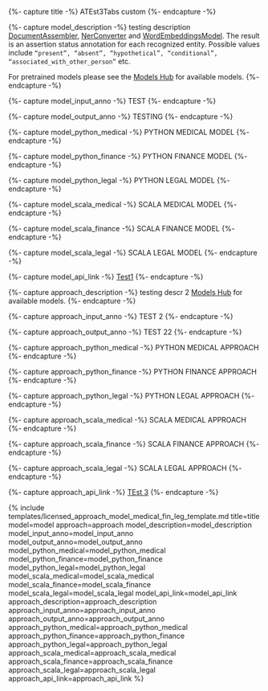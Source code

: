 {%- capture title -%}
ATEst3Tabs custom
{%- endcapture -%}




{%- capture model_description -%}
testing description
[DocumentAssembler](/docs/en/annotators#documentassembler),
[NerConverter](/docs/en/annotators#nerconverter)
and [WordEmbeddingsModel](/docs/en/annotators#wordembeddings).
The result is an assertion status annotation for each recognized entity.
Possible values include `“present”, “absent”, “hypothetical”, “conditional”, “associated_with_other_person”` etc.

For pretrained models please see the
[Models Hub](https://nlp.johnsnowlabs.com/models?task=Assertion+Status) for available models.
{%- endcapture -%}

{%- capture model_input_anno -%}
TEST
{%- endcapture -%}

{%- capture model_output_anno -%}
TESTING
{%- endcapture -%}



{%- capture model_python_medical -%}
PYTHON MEDICAL MODEL
{%- endcapture -%}

{%- capture model_python_finance -%}
PYTHON FINANCE MODEL
{%- endcapture -%}

{%- capture model_python_legal -%}
PYTHON LEGAL MODEL
{%- endcapture -%}


{%- capture model_scala_medical -%}
SCALA MEDICAL MODEL
{%- endcapture -%}

{%- capture model_scala_finance -%}
SCALA FINANCE MODEL
{%- endcapture -%}

{%- capture model_scala_legal -%}
SCALA LEGAL MODEL
{%- endcapture -%}





{%- capture model_api_link -%}
[Test1](https://nlp.johnsnowlabs.com/licensed/api/com/johnsnowlabs/nlp/annotators/assertion/dl/AssertionDLModel)
{%- endcapture -%}

{%- capture approach_description -%}
testing descr 2
[Models Hub](https://nlp.johnsnowlabs.com/models?task=Assertion+Status) for available models.
{%- endcapture -%}

{%- capture approach_input_anno -%}
TEST 2
{%- endcapture -%}

{%- capture approach_output_anno -%}
TEST 22
{%- endcapture -%}




{%- capture approach_python_medical -%}
PYTHON MEDICAL APPROACH
{%- endcapture -%}

{%- capture approach_python_finance -%}
PYTHON FINANCE APPROACH
{%- endcapture -%}

{%- capture approach_python_legal -%}
PYTHON LEGAL APPROACH
{%- endcapture -%}


{%- capture approach_scala_medical -%}
SCALA MEDICAL APPROACH
{%- endcapture -%}

{%- capture approach_scala_finance -%}
SCALA FINANCE APPROACH
{%- endcapture -%}

{%- capture approach_scala_legal -%}
SCALA LEGAL APPROACH
{%- endcapture -%}





{%- capture approach_api_link -%}
[TEst 3](https://nlp.johnsnowlabs.com/licensed/api/com/johnsnowlabs/nlp/annotators/assertion/dl/AssertionDLApproach)
{%- endcapture -%}


{% include templates/licensed_approach_model_medical_fin_leg_template.md
title=title
model=model
approach=approach
model_description=model_description
model_input_anno=model_input_anno
model_output_anno=model_output_anno
model_python_medical=model_python_medical
model_python_finance=model_python_finance
model_python_legal=model_python_legal
model_scala_medical=model_scala_medical
model_scala_finance=model_scala_finance
model_scala_legal=model_scala_legal
model_api_link=model_api_link
approach_description=approach_description
approach_input_anno=approach_input_anno
approach_output_anno=approach_output_anno
approach_python_medical=approach_python_medical
approach_python_finance=approach_python_finance
approach_python_legal=approach_python_legal
approach_scala_medical=approach_scala_medical
approach_scala_finance=approach_scala_finance
approach_scala_legal=approach_scala_legal
approach_api_link=approach_api_link
%}
